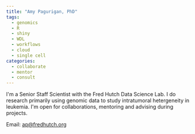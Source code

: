 ```yaml
---
title: "Amy Pagurigan, PhD"
tags:
  - genomics
  - R
  - shiny
  - WDL
  - workflows
  - cloud
  - single cell
categories: 
  - collaborate
  - mentor
  - consult
---
```


I'm a Senior Staff Scientist with the Fred Hutch Data Science Lab.  I do research primarily using genomic data to study intratumoral hetergeneity in leukemia.  I'm open for collaborations, mentoring and advising during projects. 

Email: ap@fredhutch.org